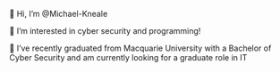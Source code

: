 👋 Hi, I’m @Michael-Kneale

👀 I’m interested in cyber security and programming!

🌱 I’ve recently graduated from Macquarie University with a Bachelor of Cyber Security and am currently looking for a graduate role in IT
